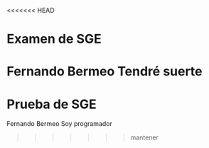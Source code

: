 <<<<<<< HEAD
# Examen de SGE
Fernando Bermeo
Tendré suerte
=======
# Prueba de SGE
Fernando Bermeo
Soy programador
>>>>>>> mantener
